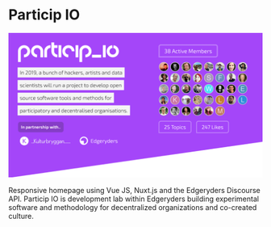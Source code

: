 # Particip IO 

![homepage](/public/homepage.png)

Responsive homepage using Vue JS, Nuxt.js and the Edgeryders Discourse API. Particip IO is development lab within Edgeryders building experimental software and methodology for decentralized organizations and co-created culture.


